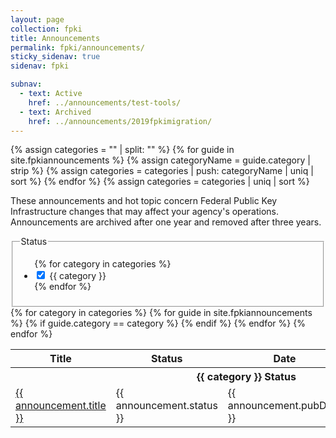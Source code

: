 ```yaml
---
layout: page
collection: fpki
title: Announcements
permalink: fpki/announcements/
sticky_sidenav: true
sidenav: fpki

subnav:
  - text: Active
    href: ../announcements/test-tools/
  - text: Archived
    href: ../announcements/2019fpkimigration/
---
```


{% assign categories = "" | split: "" %}
{% for guide in site.fpkiannouncements %}
  {% assign categoryName = guide.category | strip %}
  {% assign categories = categories | push: categoryName | uniq | sort %}
{% endfor %}
{% assign categories = categories | uniq | sort %}

These announcements and hot topic concern Federal Public Key Infrastructure changes that may affect your agency's operations. Announcements are archived after one year and removed after three years.

<div class="usa-width-one-fourth">
  <fieldset class="usa-fieldset-inputs guides-filter">
    <legend>Status</legend>
    <ul class="usa-unstyled-list">
      {% for category in categories %}
      <li>
        <input class="guides-filter-category" id="category-{{ category | slugify }}" type="checkbox" name="categories" value="{{ category }}" checked>
        <label for="category-{{ category | slugify }}">{{ category }}</label>
      </li>
      {% endfor %}
    </ul>
  </fieldset>
</div>

<table class="usa-table--borderless announce-table">
  <thead class="usa-sr-only">
    <tr>
      <th id="announce-table-heading-title" scope="col">Title</th>
      <th id="announce-table-heading-status" scope="col">Status</th>
      <th id="announce-table-heading-date" scope="col">Date</th>
      <th id="announce-table-heading-description" scope="col">Description</th>
    </tr>
  </thead>
  <tbody>
    {% for category in categories %}
        <tr class="guides-table-category-heading" data-category="{{ category }}">
          <th colspan="4" class="guides-table-heading" id="guides-table-heading-{{ category | slugify }}"><b>{{ category }} Status</b></th>
        </tr>
        {% for guide in site.fpkiannouncements %}
          {% if guide.category == category %}
        <tr class="announce-table-row">
          <td><a href="{{ announcement.url | relative_url }}">{{ announcement.title }}</a></td>
          <td>{{ announcement.status }}</td>
          <td>{{ announcement.pubDate }}</td>
          <td>{{ announcement.description }}</td>
        </tr>
      {% endif %}
     {% endfor %}
    {% endfor %}
  </tbody>
</table>
